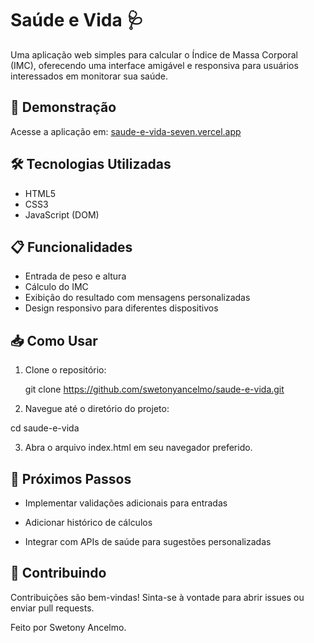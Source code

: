 # Saúde e Vida 🩺

Uma aplicação web simples para calcular o Índice de Massa Corporal (IMC), oferecendo uma interface amigável e responsiva para usuários interessados em monitorar sua saúde.

## 🚀 Demonstração

Acesse a aplicação em: [saude-e-vida-seven.vercel.app](https://saude-e-vida-seven.vercel.app)

## 🛠️ Tecnologias Utilizadas

- HTML5
- CSS3
- JavaScript (DOM)

## 📋 Funcionalidades

- Entrada de peso e altura
- Cálculo do IMC
- Exibição do resultado com mensagens personalizadas
- Design responsivo para diferentes dispositivos

## 📥 Como Usar

1. Clone o repositório:
   
   git clone https://github.com/swetonyancelmo/saude-e-vida.git

2. Navegue até o diretório do projeto:
  
  cd saude-e-vida

3. Abra o arquivo index.html em seu navegador preferido.

## 📌 Próximos Passos

- Implementar validações adicionais para entradas

- Adicionar histórico de cálculos

- Integrar com APIs de saúde para sugestões personalizadas

## 🤝 Contribuindo

Contribuições são bem-vindas! Sinta-se à vontade para abrir issues ou enviar pull requests.

Feito por Swetony Ancelmo.
